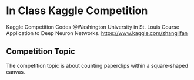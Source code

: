 # In Class Kaggle Competition
Kaggle Competition Codes @Washington University in St. Louis Course Application to Deep Neuron Networks.
https://www.kaggle.com/zhangjifan
## Competition Topic
The competition topic is about counting paperclips within a square-shaped canvas.
